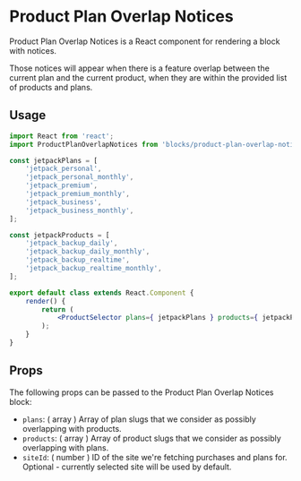 Product Plan Overlap Notices
=======

Product Plan Overlap Notices is a React component for rendering a block with notices.

Those notices will appear when there is a feature overlap between the current plan and the current product, when they are within the provided list of products and plans.

## Usage

```jsx
import React from 'react';
import ProductPlanOverlapNotices from 'blocks/product-plan-overlap-notices';

const jetpackPlans = [
	'jetpack_personal',
	'jetpack_personal_monthly',
	'jetpack_premium',
	'jetpack_premium_monthly',
	'jetpack_business',
	'jetpack_business_monthly',
];

const jetpackProducts = [
	'jetpack_backup_daily',
	'jetpack_backup_daily_monthly',
	'jetpack_backup_realtime',
	'jetpack_backup_realtime_monthly',
];

export default class extends React.Component {
	render() {
		return (
			<ProductSelector plans={ jetpackPlans } products={ jetpackProducts } />
		);
	}
}
```

## Props

The following props can be passed to the Product Plan Overlap Notices block:

* `plans`: ( array ) Array of plan slugs that we consider as possibly overlapping with products.
* `products`: ( array ) Array of product slugs that we consider as possibly overlapping with plans.
* `siteId`: ( number ) ID of the site we're fetching purchases and plans for. Optional - currently selected site will be used by default.
